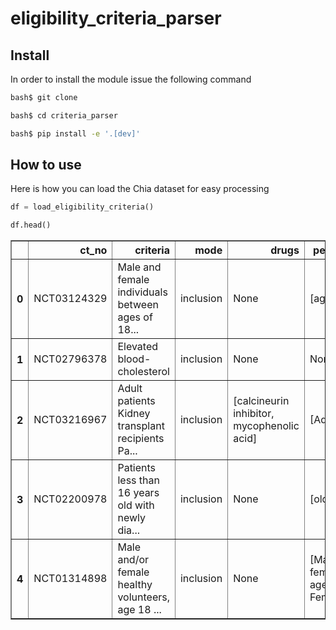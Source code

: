 eligibility_criteria_parser
================

<!-- WARNING: THIS FILE WAS AUTOGENERATED! DO NOT EDIT! -->

## Install

In order to install the module issue the following command

``` sh
bash$ git clone 

bash$ cd criteria_parser

bash$ pip install -e '.[dev]'
```

## How to use

Here is how you can load the Chia dataset for easy processing

``` python
df = load_eligibility_criteria()
```

``` python
df.head()
```

<div>
<style scoped>
    .dataframe tbody tr th:only-of-type {
        vertical-align: middle;
    }

    .dataframe tbody tr th {
        vertical-align: top;
    }

    .dataframe thead th {
        text-align: right;
    }
</style>
<table border="1" class="dataframe">
  <thead>
    <tr style="text-align: right;">
      <th></th>
      <th>ct_no</th>
      <th>criteria</th>
      <th>mode</th>
      <th>drugs</th>
      <th>persons</th>
      <th>procedures</th>
      <th>conditions</th>
      <th>devices</th>
      <th>visits</th>
      <th>scopes</th>
      <th>observations</th>
      <th>measurements</th>
    </tr>
  </thead>
  <tbody>
    <tr>
      <th>0</th>
      <td>NCT03124329</td>
      <td>Male and female individuals between ages of 18...</td>
      <td>inclusion</td>
      <td>None</td>
      <td>[ages]</td>
      <td>None</td>
      <td>[gingival recession defects, recession defects]</td>
      <td>None</td>
      <td>None</td>
      <td>None</td>
      <td>[cervical restorations extending to the CEJ]</td>
      <td>[recession, keratinized gingiva, Miller]</td>
    </tr>
    <tr>
      <th>1</th>
      <td>NCT02796378</td>
      <td>Elevated blood-cholesterol</td>
      <td>inclusion</td>
      <td>None</td>
      <td>None</td>
      <td>None</td>
      <td>None</td>
      <td>None</td>
      <td>None</td>
      <td>None</td>
      <td>None</td>
      <td>[blood-cholesterol]</td>
    </tr>
    <tr>
      <th>2</th>
      <td>NCT03216967</td>
      <td>Adult patients Kidney transplant recipients Pa...</td>
      <td>inclusion</td>
      <td>[calcineurin inhibitor, mycophenolic acid]</td>
      <td>[Adult]</td>
      <td>None</td>
      <td>None</td>
      <td>None</td>
      <td>None</td>
      <td>None</td>
      <td>None</td>
      <td>[Viremia, pregnancy test, blood ß-HCG dosage]</td>
    </tr>
    <tr>
      <th>3</th>
      <td>NCT02200978</td>
      <td>Patients less than 16 years old with newly dia...</td>
      <td>inclusion</td>
      <td>None</td>
      <td>[old]</td>
      <td>None</td>
      <td>[acute promyelocytic leukemia]</td>
      <td>None</td>
      <td>None</td>
      <td>None</td>
      <td>None</td>
      <td>[PML-RARa]</td>
    </tr>
    <tr>
      <th>4</th>
      <td>NCT01314898</td>
      <td>Male and/or female healthy volunteers, age 18 ...</td>
      <td>inclusion</td>
      <td>None</td>
      <td>[Male, female, age, Females]</td>
      <td>None</td>
      <td>[healthy, childbearing potential]</td>
      <td>None</td>
      <td>None</td>
      <td>None</td>
      <td>None</td>
      <td>[Body Mass Index (BMI), total body weight]</td>
    </tr>
  </tbody>
</table>
</div>
